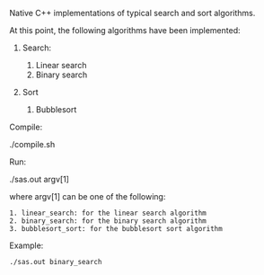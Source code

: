Native C++ implementations of typical search and sort algorithms.

At this point, the following algorithms have been implemented:

1. Search:

	1. Linear search
	2. Binary search

2. Sort
	
	1. Bubblesort

Compile:

./compile.sh

Run:

./sas.out argv[1]

where argv[1] can be one of the following:

	1. linear_search: for the linear search algorithm
	2. binary_search: for the binary search algorithm
	3. bubblesort_sort: for the bubblesort sort algorithm

Example:

	./sas.out binary_search